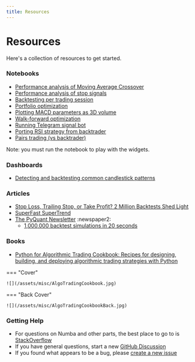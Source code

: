 ```yaml
---
title: Resources
---
```


# Resources

Here's a collection of resources to get started.

### Notebooks

- [Performance analysis of Moving Average Crossover](https://nbviewer.jupyter.org/github/polakowo/vectorbt/blob/master/examples/BitcoinDMAC.ipynb)
- [Performance analysis of stop signals](https://nbviewer.jupyter.org/github/polakowo/vectorbt/blob/master/examples/StopSignals.ipynb)
- [Backtesting per trading session](https://nbviewer.jupyter.org/github/polakowo/vectorbt/blob/master/examples/TradingSessions.ipynb)
- [Portfolio optimization](https://nbviewer.jupyter.org/github/polakowo/vectorbt/blob/master/examples/PortfolioOptimization.ipynb)
- [Plotting MACD parameters as 3D volume](https://nbviewer.jupyter.org/github/polakowo/vectorbt/blob/master/examples/MACDVolume.ipynb)
- [Walk-forward optimization](https://nbviewer.jupyter.org/github/polakowo/vectorbt/blob/master/examples/WalkForwardOptimization.ipynb)
- [Running Telegram signal bot](https://nbviewer.jupyter.org/github/polakowo/vectorbt/blob/master/examples/TelegramSignals.ipynb)
- [Porting RSI strategy from backtrader](https://nbviewer.jupyter.org/github/polakowo/vectorbt/blob/master/examples/PortingBTStrategy.ipynb)
- [Pairs trading (vs backtrader)](https://nbviewer.jupyter.org/github/polakowo/vectorbt/blob/master/examples/PairsTrading.ipynb)

Note: you must run the notebook to play with the widgets.

### Dashboards

- [Detecting and backtesting common candlestick patterns](https://github.com/polakowo/vectorbt/tree/master/apps/candlestick-patterns)

### Articles

- [Stop Loss, Trailing Stop, or Take Profit? 2 Million Backtests Shed Light](https://polakowo.medium.com/stop-loss-trailing-stop-or-take-profit-2-million-backtests-shed-light-dde23bda40be)
- [SuperFast SuperTrend](https://polakowo.medium.com/superfast-supertrend-6269a3af0c2a?source=friends_link&sk=2e7e3846b72a9e2283ade8b210664d1c)
- [The PyQuant Newsletter](https://pyquantnews.com/the-pyquant-newsletter/) :newspaper2:
    - [1,000,000 backtest simulations in 20 seconds](https://pyquantnews.com/1000000-backtest-simulations-20-seconds-vectorbt/)

### Books

- [Python for Algorithmic Trading Cookbook: Recipes for designing, building, and deploying algorithmic trading strategies with Python](https://www.amazon.com/Python-Algorithmic-Trading-Cookbook-algorithmic/dp/1835084702/)

=== "Cover"

    ![](/assets/misc/AlgoTradingCookbook.jpg)

=== "Back Cover"

    ![](/assets/misc/AlgoTradingCookbookBack.jpg)

### Getting Help

- For questions on Numba and other parts, the best place to go to is [StackOverflow](https://stackoverflow.com/)
- If you have general questions, start a new [GitHub Discussion](https://github.com/polakowo/vectorbt/discussions)
- If you found what appears to be a bug, please [create a new issue](https://github.com/polakowo/vectorbt/issues)
    